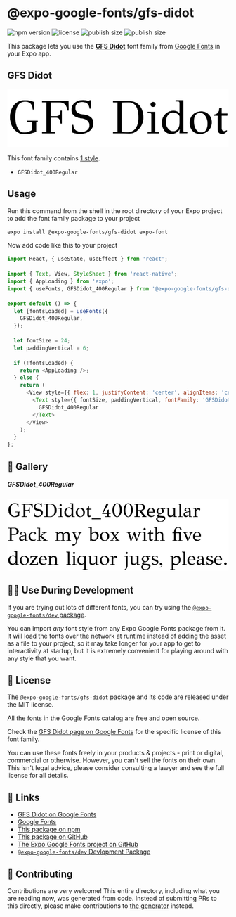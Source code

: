 # @expo-google-fonts/gfs-didot

![npm version](https://flat.badgen.net/npm/v/@expo-google-fonts/gfs-didot)
![license](https://flat.badgen.net/github/license/expo/google-fonts)
![publish size](https://flat.badgen.net/packagephobia/install/@expo-google-fonts/gfs-didot)
![publish size](https://flat.badgen.net/packagephobia/publish/@expo-google-fonts/gfs-didot)

This package lets you use the [**GFS Didot**](https://fonts.google.com/specimen/GFS+Didot) font family from [Google Fonts](https://fonts.google.com/) in your Expo app.

## GFS Didot

![GFS Didot](./font-family.png)

This font family contains [1 style](#-gallery).

- `GFSDidot_400Regular`

## Usage

Run this command from the shell in the root directory of your Expo project to add the font family package to your project
```sh
expo install @expo-google-fonts/gfs-didot expo-font
```

Now add code like this to your project
```js
import React, { useState, useEffect } from 'react';

import { Text, View, StyleSheet } from 'react-native';
import { AppLoading } from 'expo';
import { useFonts, GFSDidot_400Regular } from '@expo-google-fonts/gfs-didot';

export default () => {
  let [fontsLoaded] = useFonts({
    GFSDidot_400Regular,
  });

  let fontSize = 24;
  let paddingVertical = 6;

  if (!fontsLoaded) {
    return <AppLoading />;
  } else {
    return (
      <View style={{ flex: 1, justifyContent: 'center', alignItems: 'center' }}>
        <Text style={{ fontSize, paddingVertical, fontFamily: 'GFSDidot_400Regular' }}>
          GFSDidot_400Regular
        </Text>
      </View>
    );
  }
};

```

## 🔡 Gallery

##### GFSDidot_400Regular
![GFSDidot_400Regular](./GFSDidot_400Regular.ttf.png)


## 👩‍💻 Use During Development

If you are trying out lots of different fonts, you can try using the [`@expo-google-fonts/dev` package](https://github.com/expo/google-fonts/tree/master/font-packages/dev#readme).

You can import *any* font style from any Expo Google Fonts package from it. It will load the fonts
over the network at runtime instead of adding the asset as a file to your project, so it may take longer
for your app to get to interactivity at startup, but it is extremely convenient
for playing around with any style that you want.

## 📖 License

The `@expo-google-fonts/gfs-didot` package and its code are released under the MIT license.

All the fonts in the Google Fonts catalog are free and open source.

Check the [GFS Didot page on Google Fonts](https://fonts.google.com/specimen/GFS+Didot) for the specific license of this font family.

You can use these fonts freely in your products & projects - print or digital, commercial or otherwise. However, you can't sell the fonts on their own. This isn't legal advice, please consider consulting a lawyer and see the full license for all details.

## 🔗 Links

- [GFS Didot on Google Fonts](https://fonts.google.com/specimen/GFS+Didot)
- [Google Fonts](https://fonts.google.com/)
- [This package on npm](https://www.npmjs.com/package/@expo-google-fonts/gfs-didot)
- [This package on GitHub](https://github.com/expo/google-fonts/tree/master/font-packages/gfs-didot)
- [The Expo Google Fonts project on GitHub](https://github.com/expo/google-fonts)
- [`@expo-google-fonts/dev` Devlopment Package](https://github.com/expo/google-fonts/tree/master/font-packages/dev)

## 🤝 Contributing

Contributions are very welcome! This entire directory, including what you are reading now, was generated from code. Instead of submitting PRs to this directly, please make contributions to [the generator](https://github.com/expo/google-fonts/tree/master/packages/generator) instead.
